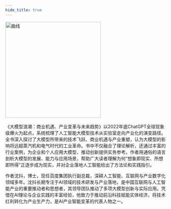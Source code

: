 ```yaml
---
hide_title: true
---
```

<img src="/img/大模型浪潮.png" alt="曲线" width="300" />  
<br /><br />
《大模型浪潮：商业机遇、产业变革与未来趋势》以2022年底ChatGPT全球现象级爆火为起点，系统梳理了人工智能大模型技术从实验室走向产业化的演变路径。全书深入探讨了大模型所带来的技术飞跃、商业机遇与产业重塑，认为大模型的影响将远超蒸汽机和电气时代的工业革命。书中不仅融合了理论解析，还通过丰富的行业案例，为企业和个人应用大模型、推动创新提供实务参考。作者用通俗的语言剖析大模型的发展、能力与应用场景，帮助广大读者理解为何“想象即现实、所想即所得”正逐步成为现实，并对企业落地人工智能给出了方法论和实践指引。

作者沈抖，博士，现任百度集团执行副总裁，深耕人工智能、互联网与产业数字化领域多年。沈抖长期专注于AI领域的技术研发与产业落地，是中国互联网与人工智能产业的重要推动者和思想者，其领导团队推动了多项大模型创新与实际应用。凭借在AI理论与企业实践的丰富经验，他致力于推动前沿科技赋能实体经济，将技术红利转化为产业生产力，是AI产业智能变革的代表人物之一。